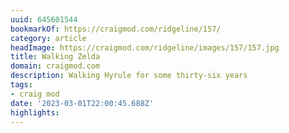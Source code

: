 ```yaml
---
uuid: 645601544
bookmarkOf: https://craigmod.com/ridgeline/157/
category: article
headImage: https://craigmod.com/ridgeline/images/157/157.jpg
title: Walking Zelda
domain: craigmod.com
description: Walking Hyrule for some thirty-six years
tags:
- craig mod
date: '2023-03-01T22:00:45.688Z'
highlights:
---
```



